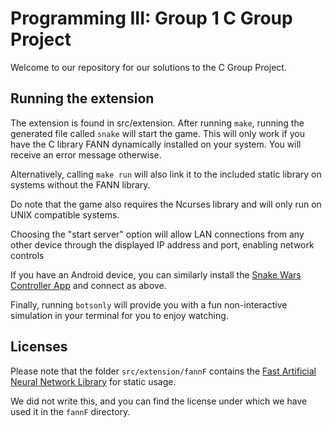 # Programming III: Group 1 C Group Project #

Welcome to our repository for our solutions to the C Group Project.

## Running the extension ##
The extension is found in src/extension. After running `make`, running the generated file called `snake` will start the game. This will only work if you have the C library FANN dynamically installed on your system. You will receive an error message otherwise.

Alternatively, calling `make run` will also link it to the included static library on systems without the FANN library.

Do note that the game also requires the Ncurses library and will only run on UNIX compatible systems.

Choosing the "start server" option will allow LAN connections from any other device through the displayed IP address and port, enabling network controls

If you have an Android device, you can similarly install the [Snake Wars Controller App](https://play.google.com/store/apps/details?id=com.cproject.group1.snakewars) and connect as above.

Finally, running `botsonly` will provide you with a fun non-interactive simulation in your terminal for you to enjoy watching.

## Licenses ##
Please note that the folder `src/extension/fannF` contains the [Fast Artificial Neural Network Library](http://leenissen.dk/fann/wp/) for static usage. 

We did not write this, and you can find the license under which we have used it in the `fannF` directory.
